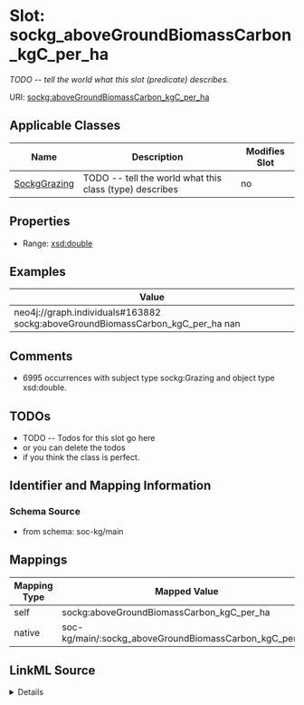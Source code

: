 

# Slot: sockg_aboveGroundBiomassCarbon_kgC_per_ha


_TODO -- tell the world what this slot (predicate) describes._





URI: [sockg:aboveGroundBiomassCarbon_kgC_per_ha](http://www.semanticweb.org/sockg/ontologies/2024/0/soil-carbon-ontology/aboveGroundBiomassCarbon_kgC_per_ha)



<!-- no inheritance hierarchy -->





## Applicable Classes

| Name | Description | Modifies Slot |
| --- | --- | --- |
| [SockgGrazing](../classes/SockgGrazing.md) | TODO -- tell the world what this class (type) describes |  no  |







## Properties

* Range: [xsd:double](http://www.w3.org/2001/XMLSchema#double)






## Examples

| Value |
| --- |
| neo4j://graph.individuals#163882 sockg:aboveGroundBiomassCarbon_kgC_per_ha nan |

## Comments

* 6995 occurrences with subject type sockg:Grazing and object type xsd:double.

## TODOs

* TODO -- Todos for this slot go here
* or you can delete the todos
* if you think the class is perfect.

## Identifier and Mapping Information







### Schema Source


* from schema: soc-kg/main




## Mappings

| Mapping Type | Mapped Value |
| ---  | ---  |
| self | sockg:aboveGroundBiomassCarbon_kgC_per_ha |
| native | soc-kg/main/:sockg_aboveGroundBiomassCarbon_kgC_per_ha |




## LinkML Source

<details>
```yaml
name: sockg_aboveGroundBiomassCarbon_kgC_per_ha
description: TODO -- tell the world what this slot (predicate) describes.
todos:
- TODO -- Todos for this slot go here
- or you can delete the todos
- if you think the class is perfect.
comments:
- 6995 occurrences with subject type sockg:Grazing and object type xsd:double.
examples:
- value: neo4j://graph.individuals#163882 sockg:aboveGroundBiomassCarbon_kgC_per_ha
    nan
from_schema: soc-kg/main
rank: 1000
slot_uri: sockg:aboveGroundBiomassCarbon_kgC_per_ha
alias: sockg_aboveGroundBiomassCarbon_kgC_per_ha
domain_of:
- sockg_Grazing
range: double

```
</details>